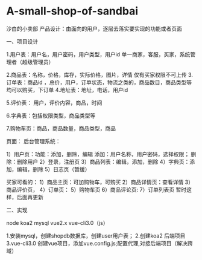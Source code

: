 # A-small-shop-of-sandbai
沙白的小卖部
产品设计：由面向的用户，逐层去落实要实现的功能或者页面


一、项目设计


1.用户表：用户名，用户密码，用户类型，用户id
		单一商家，客服，买家，系统管理者（超级管理员）

2.商品表：名称，价格，库存，实际价格，图片，详情
		仅有买家权限不可上传
3.订单表：商品id ，总价，用户，订单状态，物流之类的，商品数目，商品类型等
    均可以购买，下订单
4.地址表：地址，电话，用户id

5.评价表： 用户，评价内容，商品，时间

6.字典表：包括权限类型，商品类型等

7.购物车页：商品，商品数量，商品类型，商品

页面：
后台管理系统：

1）用户页：功能：添加，删除，编辑
添加：用户名称，用户密码，选择权限；
删除：删除用户
2）登录，注册页
3）商品列表：编辑，添加，删除
4）字典页：添加，编辑，删除
5）日志页（暂缓）

买家可看的：
1）商品主页：可加购物车，可购买
2）商品详情页：查看详情
3）商品评价页，
4）订单页：
5）购物车页
6）商品评论页:
7）订单列表页
暂时这样，后面再更新

二、实现

node koa2 mysql vue2.x vue-cli3.0（js）

1.安装mysql，创建shopdb数据库，创建user用户表；
2.创建koa2 后端项目
3.vue-cli3.0 创建vue项目，添加vue.config.js;配置代理,对接后端项目（解决跨域）





